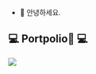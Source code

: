 - 👋 안녕하세요. 
## 💻 Portpolio📱 💻
<div style="display:flex; flex-direction:row;">
    <a href="https://dazzledazzleb.imweb.me">
        <img src="https://img.shields.io/badge/Portpolio-3DDC84?style=for-the-badge&logo=apple&logoColor=white"> 
    </a>
</div><br>
<!---
dazzleb/dazzleb is a ✨ special ✨ repository because its `README.md` (this file) appears on your GitHub profile.
You can click the Preview link to take a look at your changes.
--->
